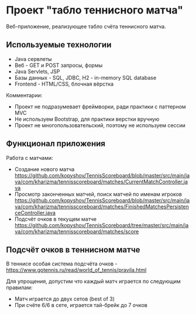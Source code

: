 # Проект "табло теннисного матча"

Веб-приложение, реализующее табло счёта теннисного матча.

## Используемые технологии
  - Java сервлеты
  - Веб - GET и POST запросы, формы
  - Java Servlets, JSP
- Базы данных - SQL, JDBC, H2 - in-memory SQL database
- Frontend - HTML/CSS, блочная вёрстка

Комментарии:
- Проект не подразумевает фреймворки, ради практики с паттерном MVC
- Не используем Bootstrap, для практики верстки вручную
- Проект не многопользовательский, поэтому не используем сессии

## Функционал приложения

Работа с матчами:

- Создание нового матча https://github.com/kopyshov/TennisScoreboard/blob/master/src/main/java/com/kharizma/tennisscoreboard/matches/CurrentMatchController.java
- Просмотр законченных матчей, поиск матчей по именам игроков https://github.com/kopyshov/TennisScoreboard/blob/master/src/main/java/com/kharizma/tennisscoreboard/matches/FinishedMatchesPersistenceController.java
- Подсчёт очков в текущем матче https://github.com/kopyshov/TennisScoreboard/tree/master/src/main/java/com/kharizma/tennisscoreboard/matches/score

## Подсчёт очков в теннисном матче
В теннисе особая система подсчёта очков - https://www.gotennis.ru/read/world_of_tennis/pravila.html

Для упрощения, допустим что каждый матч играется по следующим правилам:
- Матч играется до двух сетов (best of 3)
- При счёте 6/6 в сете, играется тай-брейк до 7 очков
